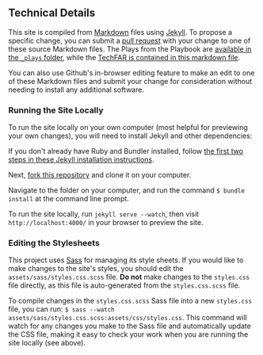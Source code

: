 
## Technical Details

This site is compiled from [Markdown](https://help.github.com/articles/github-flavored-markdown "Link to More Information About Markdown") files using [Jekyll](https://github.com/jekyll/jekyll "Link to More Information about Jekyll"). To propose a specific change, you can submit a [pull request](https://help.github.com/articles/creating-a-pull-request "More Information on Submitting Pull Requests") with your change to one of these source Markdown files. The Plays from the Playbook are [available in the `_plays` folder](https://github.com/WhiteHouse/playbook/tree/gh-pages/_plays "Link to the Plays Markdown files"), while the [TechFAR is contained in this markdown file](https://github.com/WhiteHouse/playbook/blob/gh-pages/_includes/techfar-online.md "Link to the TechFAR Markdown File").

You can also use Github's in-browser editing feature to make an edit to one of these Markdown files and submit your change for consideration without needing to install any additional software.

### Running the Site Locally

To run the site locally on your own computer (most helpful for previewing your own changes), you will need to install Jekyll and other dependencies:

If you don't already have Ruby and Bundler installed, follow [the first two steps in these Jekyll installation instructions](https://help.github.com/articles/using-jekyll-with-pages#installing-jekyll "Installation instructions for Jekyll").

Next, [fork this repository](http://help.github.com/fork-a-repo/ "Instructions for Forking Your Repository") and clone it on your computer.

Navigate to the folder on your computer, and run the command `$ bundle install` at the command line prompt.

To run the site locally, run `jekyll serve --watch`, then visit `http://localhost:4000/` in your browser to preview the site.

### Editing the Stylesheets

This project uses [Sass](http://sass-lang.com/ "Link to Learn More About Sass") for managing its style sheets. If you would like to make changes to the site's styles, you should edit the `assets/sass/styles.css.scss` file. 
**Do not** make changes to the `styles.css` file directly, as this file is auto-generated from the `styles.css.scss` file.

To compile changes in the `styles.css.scss` Sass file into a new `styles.css` file, you can run: `$ sass --watch assets/sass/styles.css.scss:assets/css/styles.css`. This command will watch for any changes you make to the Sass file and automatically update the CSS file, making it easy to check your work when you are running the site locally (see above).
